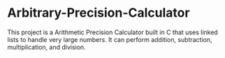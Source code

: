 # Arbitrary-Precision-Calculator

This project is a  Arithmetic Precision Calculator built in C that uses linked lists to handle very large numbers. It can perform addition, subtraction, multiplication, and division.
